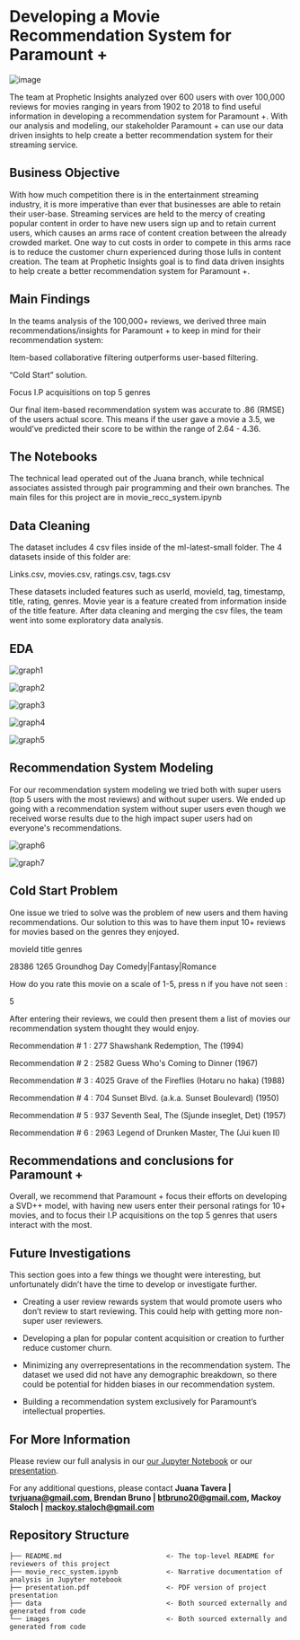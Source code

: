 # Developing a Movie Recommendation System for Paramount +

![image](https://user-images.githubusercontent.com/110786662/198364908-69a5eff3-6872-47da-8c3e-d29960373d10.png)

The team at Prophetic Insights analyzed over 600 users with over 100,000 reviews for movies ranging in years from 1902 to 2018 to find useful information in developing a recommendation system for Paramount +. With our analysis and modeling, our stakeholder Paramount + can use our data driven insights to help create a better recommendation system for their streaming service.

## Business Objective
With how much competition there is in the entertainment streaming industry, it is more imperative than ever that businesses are able to retain their user-base. Streaming services are held to the mercy of creating popular content in order to have new users sign up and to retain current users, which causes an arms race of content creation between the already crowded market. One way to cut costs in order to compete in this arms race is to reduce the customer churn experienced during those lulls in content creation. The team at Prophetic Insights goal is to find data driven insights to help create a better recommendation system for Paramount +.

## Main Findings
In the teams analysis of the 100,000+ reviews, we derived three main recommendations/insights for Paramount + to keep in mind for their recommendation system:

Item-based collaborative filtering outperforms user-based filtering.

“Cold Start” solution.

Focus I.P acquisitions on top 5 genres

Our final item-based recommendation system was accurate to .86 (RMSE) of the users actual score. This means if the user gave a movie a 3.5, we would’ve predicted their score to be within the range of 2.64 - 4.36.

## The Notebooks
The technical lead operated out of the Juana branch, while technical associates assisted through pair programming and their own branches. The main files for this project are in movie_recc_system.ipynb

## Data Cleaning
The dataset includes 4 csv files inside of the ml-latest-small folder. The 4 datasets inside of this folder are:

Links.csv, movies.csv, ratings.csv, tags.csv

These datasets included features such as userId, movieId, tag, timestamp, title, rating, genres. Movie year is a feature created from information inside of the title feature. After data cleaning and merging the csv files, the team went into some exploratory data analysis.

## EDA


![graph1](./images/world_cloud.png)
 

![graph2](./images/genre_count.png)
 

![graph3](./images/rating_count.png)


![graph4](./images/superuser.png)

 
![graph5](./images/year.png)
 
## Recommendation System Modeling
For our recommendation system modeling we tried both with super users (top 5 users with the most reviews) and without super users. We ended up going with a recommendation system without super users even though we received worse results due to the high impact super users had on everyone's recommendations.
 
![graph6](./images/sup_times.png)
 
![graph7](./images/no_sup.PNG)
 
 
## Cold Start Problem
 
One issue we tried to solve was the problem of new users and them having recommendations. Our solution to this was to have them input 10+ reviews for movies based on the genres they enjoyed.

movieId          title                  genres

28386     1265  Groundhog Day  Comedy|Fantasy|Romance

How do you rate this movie on a scale of 1-5, press n if you have not seen :

5
 
After entering their reviews, we could then present them a list of movies our recommendation system thought they would enjoy.
 
Recommendation #  1 :  277    Shawshank Redemption, The (1994)

Recommendation #  2 :  2582    Guess Who's Coming to Dinner (1967)

Recommendation #  3 :  4025    Grave of the Fireflies (Hotaru no haka) (1988) 

Recommendation #  4 :  704    Sunset Blvd. (a.k.a. Sunset Boulevard) (1950)

Recommendation #  5 :  937    Seventh Seal, The (Sjunde inseglet, Det) (1957)

Recommendation #  6 :  2963    Legend of Drunken Master, The (Jui kuen II)

## Recommendations and conclusions for Paramount +
Overall, we recommend that Paramount + focus their efforts on developing a SVD++ model, with having new users enter their personal ratings for 10+ movies, and to focus their I.P acquisitions on the top 5 genres that users interact with the most. 

## Future Investigations
This section goes into a few things we thought were interesting, but unfortunately didn’t have the time to develop or investigate further.

- Creating a user review rewards system that would promote users who don’t review to start reviewing. This could help with getting more non-super user reviewers.

- Developing a plan for popular content acquisition or creation to further reduce customer churn.

- Minimizing any overrepresentations in the recommendation system. The dataset we used did not have any demographic breakdown, so there could be potential for hidden biases in our recommendation system.

- Building a recommendation system exclusively for Paramount’s intellectual properties.
 
## For More Information
Please review our full analysis in our [our Jupyter Notebook](./movie_recc_system.ipynb) or our [presentation](./presentation.pdf).
 
For any additional questions, please contact **Juana Tavera | tvrjuana@gmail.com, Brendan Bruno | btbruno20@gmail.com, Mackoy Staloch | mackoy.staloch@gmail.com**
 
## Repository Structure
```
├── README.md                          <- The top-level README for reviewers of this project
├── movie_recc_system.ipynb            <- Narrative documentation of analysis in Jupyter notebook
├── presentation.pdf                   <- PDF version of project presentation
├── data                               <- Both sourced externally and generated from code
└── images                             <- Both sourced externally and generated from code
